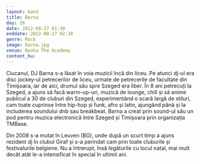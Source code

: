 ```yaml
---
layout: band
title: Barna
day: 26
date: 2012-08-27 01:30
enddate: 2012-08-27 02:30
genre: Rock
image: barna.jpg
venue: Booha The Academy
content_hu: 
---
```


Ciucanul, DJ Barna s-a lăsat în voia muzicii încă din liceu. Pe atunci dj-ul era disc jockey-ul petrecerilor de liceu, urmate de petrecerile de facultate din Timișoara, iar  de aici, drumul său spre Szeged era liber. 
În 8 ani petrecuți la Szeged, a ajuns să facă warm-up-uri, muzică de lounge, chill și să anime publicul a 30 de cluburi din Szeged, experimentând o scară largă de stiluri, cam toate cuprinse între hip-hop și funk, afro și latin, ajungând până și la includerea soundului dnb sau breakbeat. Barna a creat prin sound-ul său un pod pentru muzica electronică între Szeged și Timișoara prin organizația TMBase.

Din 2008 s-a mutat în Leuven (BG), unde după un scurt timp a ajuns rezident dj în clubul Giraf și s-a perindat cam prin toate cluburile și festivalurile belgiene. Nu a întrerupt, însă legăturile cu locul natal, mai mult decât atât le-a intensificat în special în ultimii ani.  
